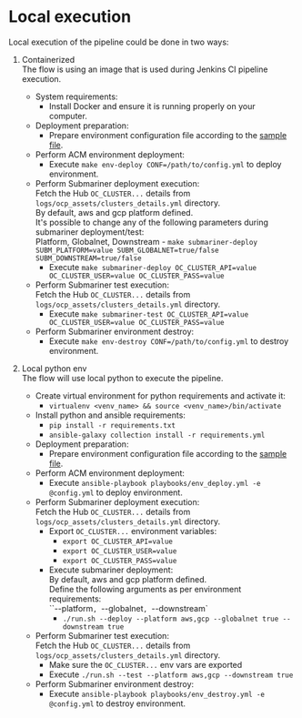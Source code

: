 # Local execution

Local execution of the pipeline could be done in two ways:
1) Containerized  
   The flow is using an image that is used during Jenkins CI pipeline execution.

   * System requirements:
     * Install Docker and ensure it is running properly on your computer.
   * Deployment preparation:
     * Prepare environment configuration file according to the [sample file](config-sample.yml).
   * Perform ACM environment deployment:
     * Execute `make env-deploy CONF=/path/to/config.yml` to deploy environment.
   * Perform Submariner deployment execution:  
     Fetch the Hub `OC_CLUSTER...` details from `logs/ocp_assets/clusters_details.yml` directory.  
     By default, aws and gcp platform defined.  
     It's possible to change any of the following parameters during submariner deployment/test:  
     Platform, Globalnet, Downstream - `make submariner-deploy SUBM_PLATFORM=value SUBM_GLOBALNET=true/false SUBM_DOWNSTREAM=true/false`
     * Execute `make submariner-deploy OC_CLUSTER_API=value OC_CLUSTER_USER=value OC_CLUSTER_PASS=value`
   * Perform Submariner test execution:  
     Fetch the Hub `OC_CLUSTER...` details from `logs/ocp_assets/clusters_details.yml` directory.
     * Execute `make submariner-test OC_CLUSTER_API=value OC_CLUSTER_USER=value OC_CLUSTER_PASS=value`
   * Perform Submariner environment destroy:
     * Execute `make env-destroy CONF=/path/to/config.yml` to destroy environment.

2) Local python env  
   The flow will use local python to execute the pipeline.

   * Create virtual environment for python requirements and activate it:
     * `virtualenv <venv_name> && source <venv_name>/bin/activate`
   * Install python and ansible requirements:
     * `pip install -r requirements.txt`
     * `ansible-galaxy collection install -r requirements.yml`
   * Deployment preparation:
     * Prepare environment configuration file according to the [sample file](config.yml.sample).
   * Perform ACM environment deployment:
     * Execute `ansible-playbook playbooks/env_deploy.yml -e @config.yml` to deploy environment.
   * Perform Submariner deployment execution:  
     Fetch the Hub `OC_CLUSTER...` details from `logs/ocp_assets/clusters_details.yml` directory.
     * Export `OC_CLUSTER...` environment variables:
       * `export OC_CLUSTER_API=value`
       * `export OC_CLUSTER_USER=value`
       * `export OC_CLUSTER_PASS=value`
     * Execute submariner deployment:  
       By default, aws and gcp platform defined.  
       Define the following arguments as per environment requirements:  
       ``--platform`, `--globalnet`, `--downstream`
       * `./run.sh --deploy --platform aws,gcp --globalnet true --downstream true`
   * Perform Submariner test execution:  
     Fetch the Hub `OC_CLUSTER...` details from `logs/ocp_assets/clusters_details.yml` directory.
     * Make sure the `OC_CLUSTER...` env vars are exported
     * Execute `./run.sh --test --platform aws,gcp --downstream true`
   * Perform Submariner environment destroy:
     * Execute `ansible-playbook playbooks/env_destroy.yml -e @config.yml` to destroy environment.
